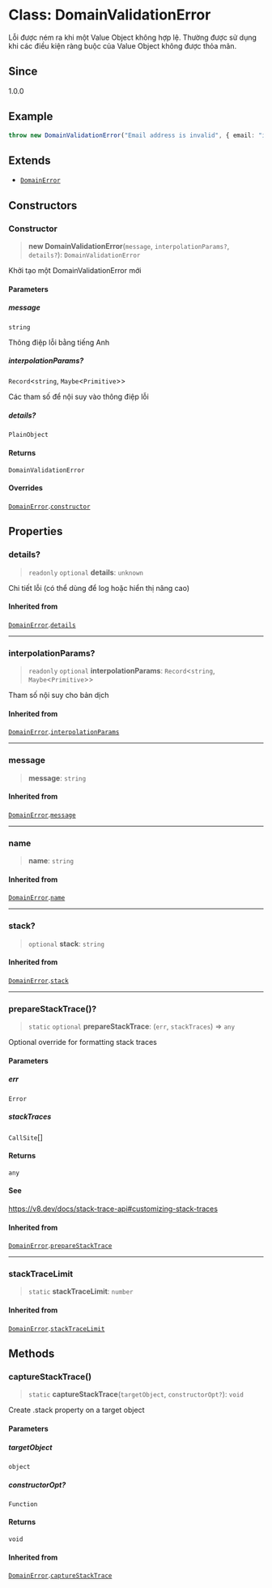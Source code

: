 # Class: DomainValidationError

Lỗi được ném ra khi một Value Object không hợp lệ.
Thường được sử dụng khi các điều kiện ràng buộc của Value Object không được thỏa mãn.

## Since

1.0.0

## Example

```typescript
throw new DomainValidationError("Email address is invalid", { email: "invalid-email" });
```

## Extends

- [`DomainError`](/libraries/common-domain/Class.DomainError.md)

## Constructors

<a id="constructor"></a>

### Constructor

> **new DomainValidationError**(`message`, `interpolationParams?`, `details?`): `DomainValidationError`

Khởi tạo một DomainValidationError mới

#### Parameters

##### message

`string`

Thông điệp lỗi bằng tiếng Anh

##### interpolationParams?

`Record`\<`string`, `Maybe`\<`Primitive`\>\>

Các tham số để nội suy vào thông điệp lỗi

##### details?

`PlainObject`

#### Returns

`DomainValidationError`

#### Overrides

[`DomainError`](/libraries/common-domain/Class.DomainError.md).[`constructor`](/libraries/common-domain/Class.DomainError.md#constructor)

## Properties

<a id="details"></a>

### details?

> `readonly` `optional` **details**: `unknown`

Chi tiết lỗi (có thể dùng để log hoặc hiển thị nâng cao)

#### Inherited from

[`DomainError`](/libraries/common-domain/Class.DomainError.md).[`details`](/libraries/common-domain/Class.DomainError.md#details)

---

<a id="interpolationparams"></a>

### interpolationParams?

> `readonly` `optional` **interpolationParams**: `Record`\<`string`, `Maybe`\<`Primitive`\>\>

Tham số nội suy cho bản dịch

#### Inherited from

[`DomainError`](/libraries/common-domain/Class.DomainError.md).[`interpolationParams`](/libraries/common-domain/Class.DomainError.md#interpolationparams)

---

<a id="message"></a>

### message

> **message**: `string`

#### Inherited from

[`DomainError`](/libraries/common-domain/Class.DomainError.md).[`message`](/libraries/common-domain/Class.DomainError.md#message)

---

<a id="name"></a>

### name

> **name**: `string`

#### Inherited from

[`DomainError`](/libraries/common-domain/Class.DomainError.md).[`name`](/libraries/common-domain/Class.DomainError.md#name)

---

<a id="stack"></a>

### stack?

> `optional` **stack**: `string`

#### Inherited from

[`DomainError`](/libraries/common-domain/Class.DomainError.md).[`stack`](/libraries/common-domain/Class.DomainError.md#stack)

---

<a id="preparestacktrace"></a>

### prepareStackTrace()?

> `static` `optional` **prepareStackTrace**: (`err`, `stackTraces`) => `any`

Optional override for formatting stack traces

#### Parameters

##### err

`Error`

##### stackTraces

`CallSite`[]

#### Returns

`any`

#### See

https://v8.dev/docs/stack-trace-api#customizing-stack-traces

#### Inherited from

[`DomainError`](/libraries/common-domain/Class.DomainError.md).[`prepareStackTrace`](/libraries/common-domain/Class.DomainError.md#preparestacktrace)

---

<a id="stacktracelimit"></a>

### stackTraceLimit

> `static` **stackTraceLimit**: `number`

#### Inherited from

[`DomainError`](/libraries/common-domain/Class.DomainError.md).[`stackTraceLimit`](/libraries/common-domain/Class.DomainError.md#stacktracelimit)

## Methods

<a id="capturestacktrace"></a>

### captureStackTrace()

> `static` **captureStackTrace**(`targetObject`, `constructorOpt?`): `void`

Create .stack property on a target object

#### Parameters

##### targetObject

`object`

##### constructorOpt?

`Function`

#### Returns

`void`

#### Inherited from

[`DomainError`](/libraries/common-domain/Class.DomainError.md).[`captureStackTrace`](/libraries/common-domain/Class.DomainError.md#capturestacktrace)

